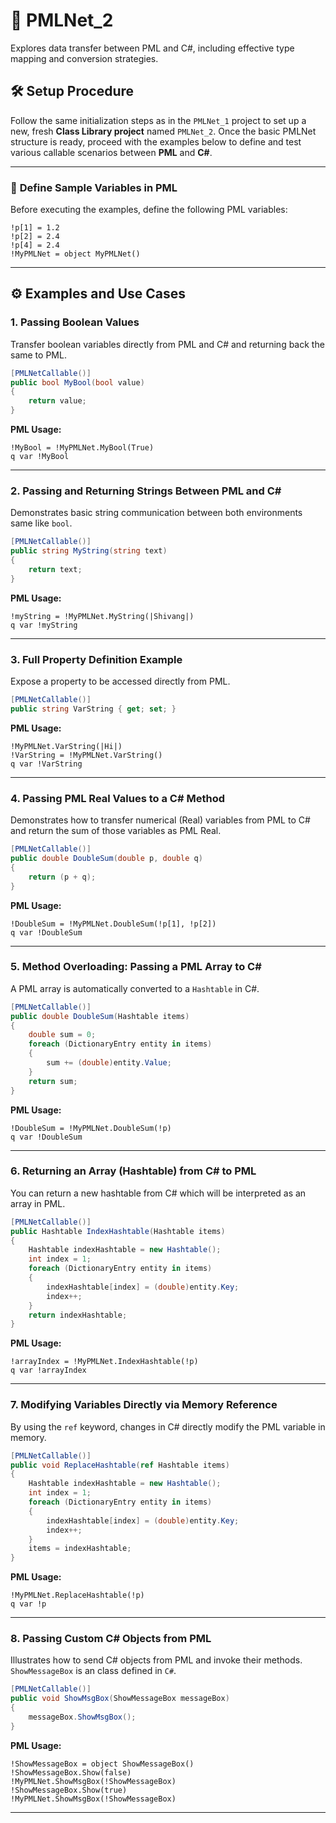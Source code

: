 # 🔹 PMLNet_2

Explores data transfer between PML and C#, including effective type mapping and conversion strategies.

## 🛠️ **Setup Procedure**

Follow the same initialization steps as in the `PMLNet_1` project to set up a new, fresh **Class Library project** named `PMLNet_2`.
Once the basic PMLNet structure is ready, proceed with the examples below to define and test various callable scenarios between **PML** and **C#**.

---

### 🧮 **Define Sample Variables in PML**

Before executing the examples, define the following PML variables:

```pml
!p[1] = 1.2
!p[2] = 2.4
!p[4] = 2.4
!MyPMLNet = object MyPMLNet()
```

---

## ⚙️ **Examples and Use Cases**

### **1. Passing Boolean Values**

Transfer boolean variables directly from PML and C# and returning back the same to PML.

```csharp
[PMLNetCallable()]
public bool MyBool(bool value)
{
    return value;
}
```

**PML Usage:**

```pml
!MyBool = !MyPMLNet.MyBool(True)
q var !MyBool
```

---

### **2. Passing and Returning Strings Between PML and C#**

Demonstrates basic string communication between both environments same like `bool`.

```csharp
[PMLNetCallable()]
public string MyString(string text)
{
    return text;
}
```

**PML Usage:**

```pml
!myString = !MyPMLNet.MyString(|Shivang|)
q var !myString
```

---


### **3. Full Property Definition Example**

Expose a property to be accessed directly from PML.

```csharp
[PMLNetCallable()]
public string VarString { get; set; }
```

**PML Usage:**

```pml
!MyPMLNet.VarString(|Hi|)
!VarString = !MyPMLNet.VarString()
q var !VarString
```

---

### **4. Passing PML Real Values to a C# Method**

Demonstrates how to transfer numerical (Real) variables from PML to C# and return the sum of those variables as PML Real.

```csharp
[PMLNetCallable()]
public double DoubleSum(double p, double q)
{
    return (p + q);
}
```

**PML Usage:**

```pml
!DoubleSum = !MyPMLNet.DoubleSum(!p[1], !p[2])
q var !DoubleSum
```

---

### **5. Method Overloading: Passing a PML Array to C#**

A PML array is automatically converted to a `Hashtable` in C#.

```csharp
[PMLNetCallable()]
public double DoubleSum(Hashtable items)
{
    double sum = 0;
    foreach (DictionaryEntry entity in items)
    {
        sum += (double)entity.Value;
    }
    return sum;
}
```

**PML Usage:**

```pml
!DoubleSum = !MyPMLNet.DoubleSum(!p)
q var !DoubleSum
```

---

### **6. Returning an Array (Hashtable) from C# to PML**

You can return a new hashtable from C# which will be interpreted as an array in PML.

```csharp
[PMLNetCallable()]
public Hashtable IndexHashtable(Hashtable items)
{
    Hashtable indexHashtable = new Hashtable();
    int index = 1;
    foreach (DictionaryEntry entity in items)
    {
        indexHashtable[index] = (double)entity.Key;
        index++;
    }
    return indexHashtable;
}
```

**PML Usage:**

```pml
!arrayIndex = !MyPMLNet.IndexHashtable(!p)
q var !arrayIndex
```

---

### **7. Modifying Variables Directly via Memory Reference**

By using the `ref` keyword, changes in C# directly modify the PML variable in memory.

```csharp
[PMLNetCallable()]
public void ReplaceHashtable(ref Hashtable items)
{
    Hashtable indexHashtable = new Hashtable();
    int index = 1;
    foreach (DictionaryEntry entity in items)
    {
        indexHashtable[index] = (double)entity.Key;
        index++;
    }
    items = indexHashtable;
}
```

**PML Usage:**

```pml
!MyPMLNet.ReplaceHashtable(!p)
q var !p
```

---

### **8. Passing Custom C# Objects from PML**

Illustrates how to send C# objects from PML and invoke their methods. `ShowMessageBox` is an class defined in `C#`.

```csharp
[PMLNetCallable()]
public void ShowMsgBox(ShowMessageBox messageBox)
{
    messageBox.ShowMsgBox();
}
```

**PML Usage:**

```pml
!ShowMessageBox = object ShowMessageBox()
!ShowMessageBox.Show(false)
!MyPMLNet.ShowMsgBox(!ShowMessageBox)
!ShowMessageBox.Show(true)
!MyPMLNet.ShowMsgBox(!ShowMessageBox)
```

---
